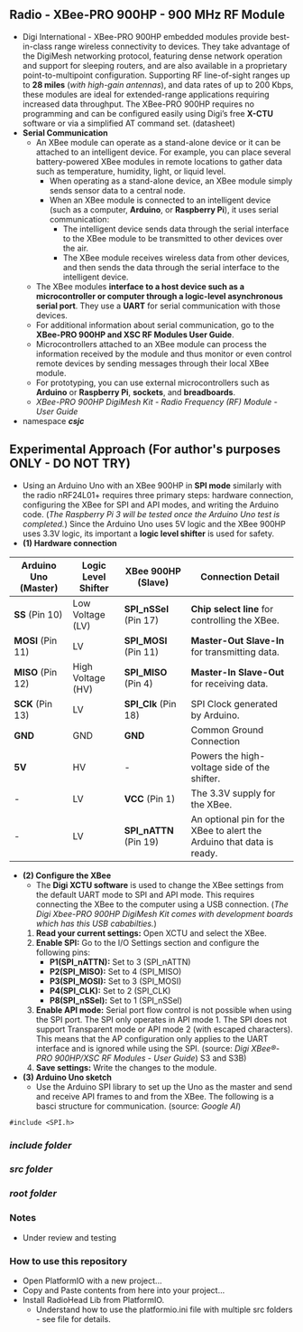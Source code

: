 ## Radio - XBee-PRO 900HP - 900 MHz RF Module
- Digi International - XBee-PRO 900HP embedded modules provide best-in-class range wireless connectivity to devices. They take advantage of the DigiMesh networking protocol, featuring dense network operation and support for sleeping routers, and are also available in a proprietary point-to-multipoint configuration. Supporting RF line-of-sight ranges up to **28 miles** (*with high-gain antennas*), and data rates of up to 200 Kbps, these modules are ideal for extended-range applications requiring increased data throughput. The XBee-PRO 900HP requires no programming and can be configured easily using Digi’s free **X-CTU** software or via a simplified AT command set. (datasheet)
- **Serial Communication**
    - An XBee module can operate as a stand-alone device or it can be attached to an intelligent device. For example, you can place several battery-powered XBee modules in remote locations to gather data such as temperature, humidity, light, or liquid level.
        - When operating as a stand-alone device, an XBee module simply sends sensor data to a central node.
        - When an XBee module is connected to an intelligent device (such as a computer, **Arduino**, or **Raspberry Pi**), it uses serial communication:
            - The intelligent device sends data through the serial interface to the XBee module to be transmitted to other devices over the air.
            - The XBee module receives wireless data from other devices, and then sends the data through the serial interface to the intelligent device.
    - The XBee modules **interface to a host device such as a microcontroller or computer through a logic-level asynchronous serial port**. They use a **UART** for serial communication with those devices.
    - For additional information about serial communication, go to the **XBee-PRO 900HP and XSC RF Modules User Guide**.
    - Microcontrollers attached to an XBee module can process the information received by the module and thus monitor or even control remote devices by sending messages through their local XBee module.
    - For prototyping, you can use external microcontrollers such as **Arduino** or **Raspberry Pi**, **sockets**, and **breadboards**.
    - *XBee-PRO 900HP DigiMesh Kit - Radio Frequency (RF) Module - User Guide*
- namespace ***csjc***

## Experimental Approach (For author's purposes ONLY - DO NOT TRY)
- Using an Arduino Uno with an XBee 900HP in **SPI mode** similarly with the radio nRF24L01+ requires three primary steps: hardware connection, configuring the XBee for SPI and API modes, and writing the Arduino code. (*The Raspberry Pi 3 will be tested once the Arduino Uno test is completed.*) Since the Arduino Uno uses 5V logic and the XBee 900HP uses 3.3V logic, its important a **logic level shifter** is used for safety.
- **(1) Hardware connection**

| Arduino Uno  (Master) | Logic Level Shifter | XBee 900HP (Slave) | Connection Detail                 |
| ---- | ---- | ---- | ---- |
| **SS** (Pin 10) | Low Voltage (LV) | **SPI_nSSel** (Pin 17) | **Chip select line** for controlling the XBee. |
| **MOSI** (Pin 11) | LV | **SPI_MOSI** (Pin 11) | **Master-Out Slave-In** for transmitting data. |
| **MISO** (Pin 12) | High Voltage (HV) | **SPI_MISO** (Pin 4) | **Master-In Slave-Out** for receiving data. |
| **SCK** (Pin 13) | LV | **SPI_Clk** (Pin 18) | SPI Clock generated by Arduino. |
| **GND** | GND | **GND** | Common Ground Connection |
| **5V** | HV | - | Powers the high-voltage side of the shifter. |
| - | LV | **VCC** (Pin 1) | The 3.3V supply for the XBee. |
| - | LV | **SPI_nATTN** (Pin 19) | An optional pin for the XBee to alert the Arduino that data is ready. |

- **(2) Configure the XBee**
    - The **Digi XCTU software** is used to change the XBee settings from the default UART mode to SPI and API mode. This requires connecting the XBee to the computer using a USB connection. (*The Digi Xbee-PRO 900HP DigiMesh Kit comes with development boards which has this USB cababilties.*)
    1. **Read your current settings:** Open XCTU and select the XBee.
    2. **Enable SPI:** Go to the I/O Settings section and configure the following pins:
        * **P1(SPI_nATTN):** Set to 3 (SPI_nATTN)
        * **P2(SPI_MISO):** Set to 4 (SPI_MISO)
        * **P3(SPI_MOSI):** Set to 3 (SPI_MOSI)
        * **P4(SPI_CLK):** Set to 2 (SPI_CLK)
        * **P8(SPI_nSSel):** Set to 1 (SPI_nSSel)
    3. **Enable API mode:** Serial port flow control is not possible when using the SPI port. The SPI only operates in API mode 1. The SPI does not support Transparent mode or API mode 2 (with escaped characters). This means that the AP configuration only applies to the UART interface and is ignored while using the SPI. (source: *Digi XBee®-PRO 900HP/XSC RF Modules - User Guide*)
S3 and S3B)
    4. **Save settings:** Write the changes to the module.
- **(3) Arduino Uno sketch**
    - Use the Arduino SPI library to set up the Uno as the master and send and receive API frames to and from the XBee. The following is a basci structure for communication. (source: *Google AI*)
```
#include <SPI.h>
```
### ***include folder***

### ***src folder***

### ***root folder***

### Notes
- Under review and testing

### How to use this repository
- Open PlatformIO with a new project...
- Copy and Paste contents from here into your project...
- Install RadioHead Lib from PlatformIO.
    - Understand how to use the platformio.ini file with multiple src folders - see file for details.
